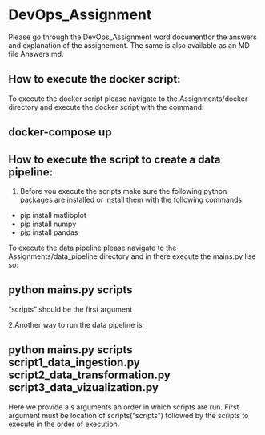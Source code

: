# DevOps_Assignment
Please go through the DevOps_Assignment word documentfor the answers and explanation of the assignement.
The same is also available as an MD file Answers.md.

How to execute the docker script:
--------------------------------
To execute the docker script please navigate to the Assignments/docker directory and execute the docker script with the command: 
    
  docker-compose up
 --  
    
How to execute the script to create a data pipeline:
----------------------------------------------------
1. Before you execute the scripts make sure the following python packages are installed or
install them with the following commands.
- pip install matlibplot
- pip install numpy
- pip install pandas

To execute the data pipeline please navigate to the Assignments/data_pipeline directory and in there execute the mains.py lise so:

  python mains.py scripts
  --
“scripts” should be the first argument
    

2.Another way to run the data pipeline is:

python mains.py scripts script1_data_ingestion.py script2_data_transformation.py script3_data_vizualization.py   
-- 
 Here we provide a s arguments an order in which scripts are run.
First  argument must be  location of scripts(“scripts”) followed by the scripts to execute in the order of execution.


